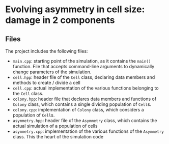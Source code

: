 # Evolving asymmetry in cell size: damage in 2 components

## Files
The project includes the following files:
* `main.cpp`: starting point of the simulation, as it contains the `main()` function. File that accepts command-line arguments to dynamically change parameters of the simulation.
* `cell.hpp`: header file of the `Cell` class, declaring data members and methods to create / divide a cell
* `cell.cpp`: actual implementation of the various functions belonging to the `Cell` class.
* `colony.hpp`: header file that declares data members and functions of `Colony` class, which contains a single dividing population of `Cell`s.
* `colony.cpp`: implementation of  `Colony` class, which considers a population of `Cell`s.
* `asymmetry.hpp`: header file of the `Asymmetry` class, which contains the actual simulation of a population of cells
* `asymmetry.cpp`: implementation of the various functions of the `Asymmetry` class. This the heart of the simulation code
